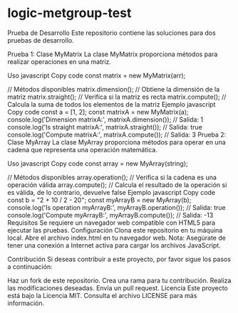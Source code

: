 # logic-metgroup-test
Prueba de Desarrollo
Este repositorio contiene las soluciones para dos pruebas de desarrollo.

Prueba 1: Clase MyMatrix
La clase MyMatrix proporciona métodos para realizar operaciones en una matriz.

Uso
javascript
Copy code
const matrix = new MyMatrix(arr);

// Métodos disponibles
matrix.dimension(); // Obtiene la dimensión de la matriz
matrix.straight(); // Verifica si la matriz es recta
matrix.compute(); // Calcula la suma de todos los elementos de la matriz
Ejemplo
javascript
Copy code
const a = [1, 2];
const matrixA = new MyMatrix(a);
console.log('Dimension matrixA:', matrixA.dimension()); // Salida: 1
console.log('Is straight matrixA:', matrixA.straight()); // Salida: true
console.log('Compute matrixA:', matrixA.compute()); // Salida: 3
Prueba 2: Clase MyArray
La clase MyArray proporciona métodos para operar en una cadena que representa una operación matemática.

Uso
javascript
Copy code
const array = new MyArray(string);

// Métodos disponibles
array.operation(); // Verifica si la cadena es una operación válida
array.compute(); // Calcula el resultado de la operación si es válida, de lo contrario, devuelve false
Ejemplo
javascript
Copy code
const b = "2 + 10 / 2 - 20";
const myArrayB = new MyArray(b);
console.log('Is operation myArrayB:', myArrayB.operation()); // Salida: true
console.log('Compute myArrayB:', myArrayB.compute()); // Salida: -13
Requisitos
Se requiere un navegador web compatible con HTML5 para ejecutar las pruebas.
Configuración
Clona este repositorio en tu máquina local.
Abre el archivo index.html en tu navegador web.
Nota: Asegúrate de tener una conexión a Internet activa para cargar los archivos JavaScript.

Contribución
Si deseas contribuir a este proyecto, por favor sigue los pasos a continuación:

Haz un fork de este repositorio.
Crea una rama para tu contribución.
Realiza las modificaciones deseadas.
Envía un pull request.
Licencia
Este proyecto está bajo la Licencia MIT. Consulta el archivo LICENSE para más información.
